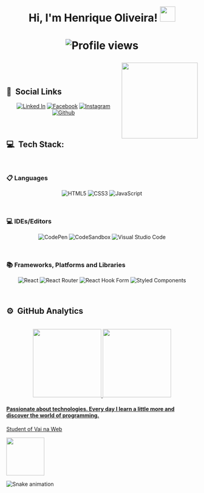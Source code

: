 <h1 align="center"> Hi, I'm Henrique Oliveira! <img src="https://user-images.githubusercontent.com/104616883/187118382-a517a71d-114a-4061-a57e-c9be21ae41de.png" width="40px"/><h1>
<p align="center"> <img src="https://komarev.com/ghpvc/?username=Wanderson-Henrique-Oliveira&color=yellow" alt="Profile views" /> </p>

<img src="https://user-images.githubusercontent.com/104616883/187118457-c9b15f78-39d7-4ae4-92aa-b8f5d9f9592c.jpg" align="right" width="200px" />
<br>
<h2> 👥 &nbsp;Social Links </h2>

<div align="center">

[![Linked In](https://img.shields.io/badge/LinkedIn-0077B5?style=for-the-badge&logo=linkedin&logoColor=white)](https://www.linkedin.com/in/wanderson-henrique-oliveira-74b718235/)
[![Facebook](https://img.shields.io/badge/Facebook-%231877F2.svg?style=for-the-badge&logo=Facebook&logoColor=white)](https://www.facebook.com/wander.arievilo)
[![Instagram](https://img.shields.io/badge/Instagram-%23E4405F.svg?style=for-the-badge&logo=Instagram&logoColor=white)](https://www.instagram.com/henrique_arievilo26/)
[![Github](https://img.shields.io/badge/GitHub-100000?style=for-the-badge&logo=github&logoColor=white)](https://github.com/Wanderson-Henrique-Oliveira)
</div>
<br>

<h2> 💻 &nbsp;Tech Stack: </h2>
<br>
<h3> 📋 Languages </h3>
<div align="center">
    
![HTML5](https://img.shields.io/badge/html5-%23E34F26.svg?style=for-the-badge&logo=html5&logoColor=white)
![CSS3](https://img.shields.io/badge/css3-%231572B6.svg?style=for-the-badge&logo=css3&logoColor=white)
![JavaScript](https://img.shields.io/badge/javascript-%23323330.svg?style=for-the-badge&logo=javascript&logoColor=%23F7DF1E)
</div>
<br>
<h3> 💻 IDEs/Editors </h3>
<div align="center">
    
![CodePen](https://img.shields.io/badge/CodePen-white?style=for-the-badge&logo=codepen&logoColor=black)
![CodeSandbox](https://img.shields.io/badge/Codesandbox-040404?style=for-the-badge&logo=codesandbox&logoColor=DBDBDB)
![Visual Studio Code](https://img.shields.io/badge/Visual%20Studio%20Code-0078d7.svg?style=for-the-badge&logo=visual-studio-code&logoColor=white)
</div>
<br>
<h3> 📚 Frameworks, Platforms and Libraries </h3>
<div align="center">
    
![React](https://img.shields.io/badge/react-%2320232a.svg?style=for-the-badge&logo=react&logoColor=%2361DAFB)
![React Router](https://img.shields.io/badge/React_Router-CA4245?style=for-the-badge&logo=react-router&logoColor=white)
![React Hook Form](https://img.shields.io/badge/React%20Hook%20Form-%23EC5990.svg?style=for-the-badge&logo=reacthookform&logoColor=white)
![Styled Components](https://img.shields.io/badge/styled--components-DB7093?style=for-the-badge&logo=styled-components&logoColor=white)    
</div>
<br>
    
<h2> ⚙️ &nbsp;GitHub Analytics </h2>
<br>
    
<div align="center">
  <a href="https://github.com/Wanderson-Henrique-Oliveira">
  <img height="180em" src="https://github-readme-stats.vercel.app/api?username=Wanderson-Henrique-Oliveira&show_icons=true&theme=midnight-purple&include_all_commits=true&count_private=true"/>
  <img height="180em" src="https://github-readme-stats.vercel.app/api/top-langs/?username=Wanderson-Henrique-Oliveira&layout=compact&langs_count=7&theme=midnight-purple"/>
</div>



<h4>Passionate about technologies. Every day I learn a little more and discover the world of programming.</h4>
<p>Student of <a align="right" href="https://www.vainaweb.com.br/">Vai na Web</a></p>

<div align="left">
<img src="https://user-images.githubusercontent.com/104616883/176903125-80fa5d55-61ed-428d-9852-45bcdbcd8b82.png" width="100px" />
</div>
    
![Snake animation](https://github.com/Wanderson-Henrique-Oliveira/Wanderson-Henrique-Oliveira/blob/output/github-contribution-grid-snake.svg)
